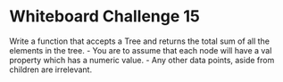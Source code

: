 # Whiteboard Challenge 15

Write a function that accepts a Tree and returns the total sum of all the
elements in the tree. - You are to assume that each node will have a val
property which has a numeric value. - Any other data points, aside from
children are irrelevant.
